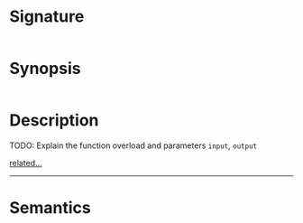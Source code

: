 # Signature
```vikid-signature
```

# Synopsis
```vikid-synopsis
```

# Description
TODO: Explain the function overload and parameters `input`, `output`

[related...](https://en.wikipedia.org/wiki/Minimum_bounding_box#Axis-aligned_minimum_bounding_box)

----
# Semantics